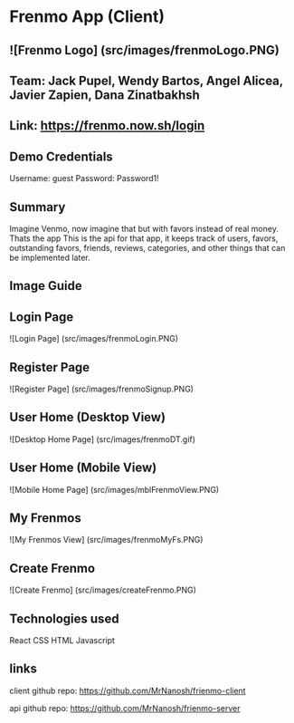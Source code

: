 # Frenmo App (Client)
![Frenmo Logo] (src/images/frenmoLogo.PNG)
---
Team: Jack Pupel, Wendy Bartos, Angel Alicea, Javier Zapien, Dana Zinatbakhsh
---
Link: https://frenmo.now.sh/login
---
## Demo Credentials
Username: guest
Password: Password1!
## Summary
Imagine Venmo, now imagine that but with favors instead of real money. Thats the app
This is the api for that app, it keeps track of users, favors, outstanding favors,
friends, reviews, categories, and other things that can be implemented later.

## Image Guide

## Login Page
![Login Page] (src/images/frenmoLogin.PNG)

## Register Page
![Register Page] (src/images/frenmoSignup.PNG)

## User Home (Desktop View)
![Desktop Home Page] (src/images/frenmoDT.gif)

## User Home (Mobile View)
![Mobile Home Page] (src/images/mblFrenmoView.PNG)

## My Frenmos
![My Frenmos View] (src/images/frenmoMyFs.PNG)

## Create Frenmo
![Create Frenmo] (src/images/createFrenmo.PNG)

## Technologies used
React
CSS
HTML
Javascript


## links

client github repo: https://github.com/MrNanosh/frienmo-client

api github repo: https://github.com/MrNanosh/frienmo-server

